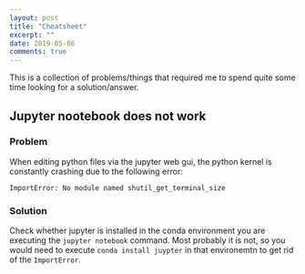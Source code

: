 ```yaml
---
layout: post
title: "Cheatsheet"
excerpt: ""
date: 2019-05-06
comments: true
---
```


This is a collection of problems/things that required me to spend quite some time looking for a
solution/answer.


## Jupyter nootebook does not work

### Problem
When editing python files via the jupyter web gui, the python kernel is constantly crashing due to
the following error:
```
ImportError: No module named shutil_get_terminal_size
```
### Solution
Check whether jupyter is installed in the conda environment you are executing the `jupyter notebook`
command. Most probably it is not, so you would need to execute `conda install juypter` in that
environemtn to get rid of the `ImportError`.
